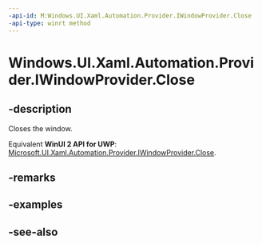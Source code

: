 ```yaml
---
-api-id: M:Windows.UI.Xaml.Automation.Provider.IWindowProvider.Close
-api-type: winrt method
---
```


<!-- Method syntax
public void Close()
-->

# Windows.UI.Xaml.Automation.Provider.IWindowProvider.Close

## -description
Closes the window.

Equivalent **WinUI 2 API for UWP**: [Microsoft.UI.Xaml.Automation.Provider.IWindowProvider.Close](/windows/winui/api/microsoft.ui.xaml.automation.provider.iwindowprovider.close).

## -remarks

## -examples

## -see-also
